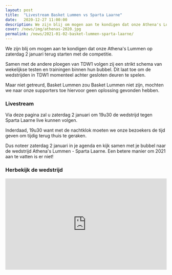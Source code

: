 ```yaml
---
layout: post
title:  "Livestream Basket Lummen vs Sparta Laarne"
date:   2020-12-27 11:00:00
description: We zijn blij om mogen aan te kondigen dat onze Athena's Lummen op zaterdag 2 januari terug starten met de competitie.
cover: /news/img/athenas-2020.jpg
permalink: /news/2021-01-02-basket-lummen-sparta-laarne/
---
```


We zijn blij om mogen aan te kondigen dat onze Athena's Lummen op zaterdag 2 januari terug starten met de competitie.

Samen met de andere ploegen van TDW1 volgen zij een strikt schema van wekelijkse testen en trainingen binnen hun bubbel. Dit laat toe om de wedstrijden in TDW1 momenteel achter gesloten deuren te spelen.

Maar niet getreurd, Basket Lummen zou Basket Lummen niet zijn, mochten we naar onze supporters toe hiervoor geen oplossing gevonden hebben.

### Livestream

Via deze pagina zal u zaterdag 2 januari om 19u30 de wedstrijd tegen Sparta Laarne live kunnen volgen. 

Inderdaad, 19u30 want met de nachtklok moeten we onze bezoekers de tijd geven om tijdig terug thuis te geraken. 

Dus noteer zaterdag 2 januari in je agenda en kijk samen met je bubbel naar de wedstrijd Athena's Lummen - Sparta Laarne. Een betere manier om 2021 aan te vatten is er niet!

### Herbekijk de wedstrijd

<style>
.videoWrapper {
  position: relative;
  padding-bottom: 56.25%; /* 16:9 */
  height: 0;
  padding-bottom: calc(var(--aspect-ratio, .5625) * 100%); 
}
.videoWrapper iframe,
.videoWrapper embed,
.videoWrapper object {
  position: absolute;
  top: 0;
  left: 0;
  width: 100%;
  height: 100%;
}
</style>

<div class="videoWrapper" style="--aspect-ratio: 9 / 16;">
    <iframe width="560" height="349" src="https://www.youtube.com/embed/eEEzr2D8NuA?rel=0" frameborder="0" allowfullscreen></iframe>
</div>

<!-- <div class="videoWrapper" style="--aspect-ratio: 9 / 16;">
    <iframe width="560" height="349" src="https://www.youtube.com/embed/live_stream?channel=UC51QJlYeufZRnWidFfYY6bQ&rel=0" frameborder="0" allowfullscreen></iframe>
</div> -->

